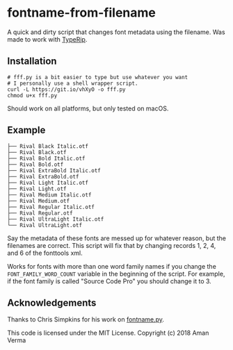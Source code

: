 # fontname-from-filename

A quick and dirty script that changes font metadata using the filename.
Was made to work with [TypeRip](https://github.com/CodeZombie/TypeRip).

## Installation

```
# fff.py is a bit easier to type but use whatever you want
# I personally use a shell wrapper script.
curl -L https://git.io/vhXyO -o fff.py
chmod u+x fff.py
```

Should work on all platforms, but only tested on macOS.

## Example

```
├── Rival Black Italic.otf
├── Rival Black.otf
├── Rival Bold Italic.otf
├── Rival Bold.otf
├── Rival ExtraBold Italic.otf
├── Rival ExtraBold.otf
├── Rival Light Italic.otf
├── Rival Light.otf
├── Rival Medium Italic.otf
├── Rival Medium.otf
├── Rival Regular Italic.otf
├── Rival Regular.otf
├── Rival UltraLight Italic.otf
└── Rival UltraLight.otf
```

Say the metadata of these fonts are messed up for whatever reason, but the filenames are
correct. This script will fix that by changing records 1, 2, 4, and 6 of the fonttools xml.

Works for fonts with more than one word family names if you change the `FONT_FAMILY_WORD_COUNT`
variable in the beginning of the script.
For example, if the font family is called "Source Code Pro" you should change
it to 3.

## Acknowledgements

Thanks to Chris Simpkins for his work on [fontname.py](https://github.com/chrissimpkins/fontname.py).

This code is licensed under the MIT License. Copyright (c) 2018 Aman Verma
